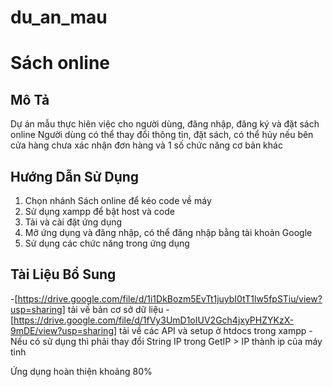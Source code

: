 # du_an_mau
# Sách online


## Mô Tả
Dự án mẫu thực hiên việc cho người dùng, đăng nhập, đăng ký và đặt sách online
Người dùng có thể thay đổi thông tin, đặt sách, có thể hủy nếu bên cửa hàng chưa xác nhận đơn hàng và 1 số chức năng cơ bản khác

## Hướng Dẫn Sử Dụng

1. Chọn nhánh Sách online để kéo code về máy
2. Sử dụng xampp để bật host và code
3. Tải và cài đặt ứng dụng
4. Mở ứng dụng và đăng nhập, có thể đăng nhập bằng tài khoản Google
5. Sử dụng các chức năng trong ứng dụng

## Tài Liệu Bổ Sung 
-[https://drive.google.com/file/d/1i1DkBozm5EvTt1juybI0tT1lw5fpSTiu/view?usp=sharing] tải về bản cơ sở dữ liệu 
-[https://drive.google.com/file/d/1fVy3UmD1oIUV2Gch4jxyPHZYKzX-9mDE/view?usp=sharing] tải về các API và setup ở htdocs trong xampp
-Nếu có sử dụng thì phải thay đổi String IP trong GetIP > IP thành ip của máy tinh

Ứng dụng hoàn thiện khoảng 80%
